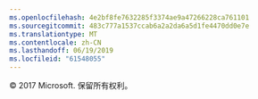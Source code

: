 ```yaml
---
ms.openlocfilehash: 4e2bf8fe7632285f3374ae9a47266228ca761101
ms.sourcegitcommit: 483c777a1537ccab6a2a2da6a5d1fe4470dd0e7e
ms.translationtype: MT
ms.contentlocale: zh-CN
ms.lasthandoff: 06/19/2019
ms.locfileid: "61548055"
---
```

© 2017 Microsoft. 保留所有权利。